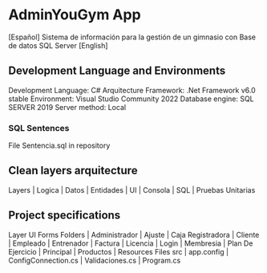 # AdminYouGym App
[Español]
Sistema de información para la gestión de un gimnasio con Base de datos SQL Server
[English]

##  Development Language and Environments
Development Language: C#
Arquitecture Framework: .Net Framework v6.0 stable
Environment: Visual Studio Community 2022
Database engine: SQL SERVER 2019
Server method: Local
### SQL Sentences
File Sentencia.sql  in repository

## Clean layers arquitecture
Layers
  | Logica 
  | Datos 
  | Entidades 
  | UI 
  | Consola 
  | SQL 
  | Pruebas Unitarias

## Project specifications
Layer UI Forms
  Folders
    | Administrador 
    | Ajuste 
    | Caja Registradora 
    | Cliente 
    | Empleado 
    | Entrenador 
    | Factura 
    | Licencia 
    | Login 
    | Membresia 
    | Plan De Ejercicio
    | Principal 
    | Productos
    | Resources 
  Files src
    | app.config
    | ConfigConnection.cs
    | Validaciones.cs
    | Program.cs
